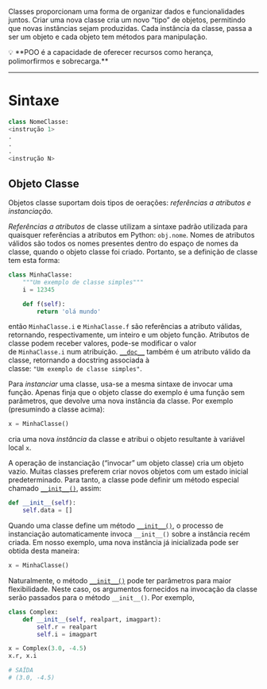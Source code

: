 Classes proporcionam uma forma de organizar dados e funcionalidades juntos. Criar uma nova classe cria um novo “tipo” de objetos, permitindo que novas instâncias sejam produzidas. Cada instância da classe, passa a ser um objeto e cada objeto tem métodos para manipulação.

<aside> 
💡
**POO é a capacidade de oferecer recursos como herança, polimorfirmos e sobrecarga.**

</aside>

---

# Sintaxe

```python
class NomeClasse:
<instrução 1>
.
.
.
<instrução N>
```

## Objeto Classe

Objetos classe suportam dois tipos de oerações: *referências a atributos e instanciação.*

*Referências a atributos* de classe utilizam a sintaxe padrão utilizada para quaisquer referências a atributos em Python: `obj.nome`. Nomes de atributos válidos são todos os nomes presentes dentro do espaço de nomes da classe, quando o objeto classe foi criado. Portanto, se a definição de classe tem esta forma:

```python
class MinhaClasse:
    """Um exemplo de classe simples"""
    i = 12345

    def f(self):
        return 'olá mundo'
```

então `MinhaClasse.i` e `MinhaClasse.f` são referências a atributo válidas, retornando, respectivamente, um inteiro e um objeto função. Atributos de classe podem receber valores, pode-se modificar o valor de `MinhaClasse.i` num atribuição. [`__doc__`](https://docs.python.org/pt-br/3/reference/datamodel.html#type.__doc__) também é um atributo válido da classe, retornando a docstring associada à classe: `"Um exemplo de classe simples"`.

Para *instanciar* uma classe, usa-se a mesma sintaxe de invocar uma função. Apenas finja que o objeto classe do exemplo é uma função sem parâmetros, que devolve uma nova instância da classe. Por exemplo (presumindo a classe acima):

```python
x = MinhaClasse()
```

cria uma nova *instância* da classe e atribui o objeto resultante à variável local `x`.

A operação de instanciação (“invocar” um objeto classe) cria um objeto vazio. Muitas classes preferem criar novos objetos com um estado inicial predeterminado. Para tanto, a classe pode definir um método especial chamado [`__init__()`](https://docs.python.org/pt-br/3/reference/datamodel.html#object.__init__), assim:

```python
def __init__(self):
	self.data = []
```

Quando uma classe define um método [`__init__()`](https://docs.python.org/pt-br/3/reference/datamodel.html#object.__init__), o processo de instanciação automaticamente invoca `__init__()` sobre a instância recém criada. Em nosso exemplo, uma nova instância já inicializada pode ser obtida desta maneira:

```python
x = MinhaClasse()
```

Naturalmente, o método [`__init__()`](https://docs.python.org/pt-br/3/reference/datamodel.html#object.__init__) pode ter parâmetros para maior flexibilidade. Neste caso, os argumentos fornecidos na invocação da classe serão passados para o método `__init__()`. Por exemplo,

```python
class Complex:
    def __init__(self, realpart, imagpart):
        self.r = realpart
        self.i = imagpart

x = Complex(3.0, -4.5)
x.r, x.i

# SAÍDA
# (3.0, -4.5)
```